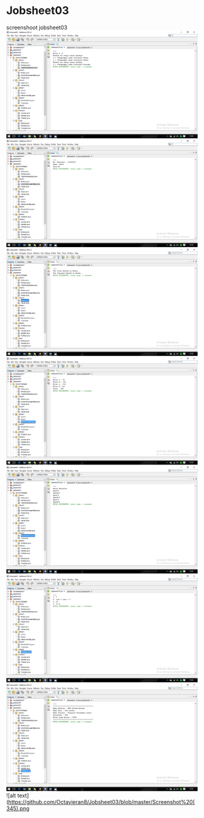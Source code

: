 # Jobsheet03
screenshoot jobsheet03
![alt text](https://github.com/Octavieran8/Jobsheet03/blob/master/Screenshot%20(338).png)
![alt text](https://github.com/Octavieran8/Jobsheet03/blob/master/Screenshot%20(339).png)
![alt text](https://github.com/Octavieran8/Jobsheet03/blob/master/Screenshot%20(340).png)
![alt text](https://github.com/Octavieran8/Jobsheet03/blob/master/Screenshot%20(341).png)
![alt text](https://github.com/Octavieran8/Jobsheet03/blob/master/Screenshot%20(342).png)
![alt text](https://github.com/Octavieran8/Jobsheet03/blob/master/Screenshot%20(343).png)
![alt text](https://github.com/Octavieran8/Jobsheet03/blob/master/Screenshot%20(344).png)
![alt text](https://github.com/Octavieran8/Jobsheet03/blob/master/Screenshot%20(345).png
